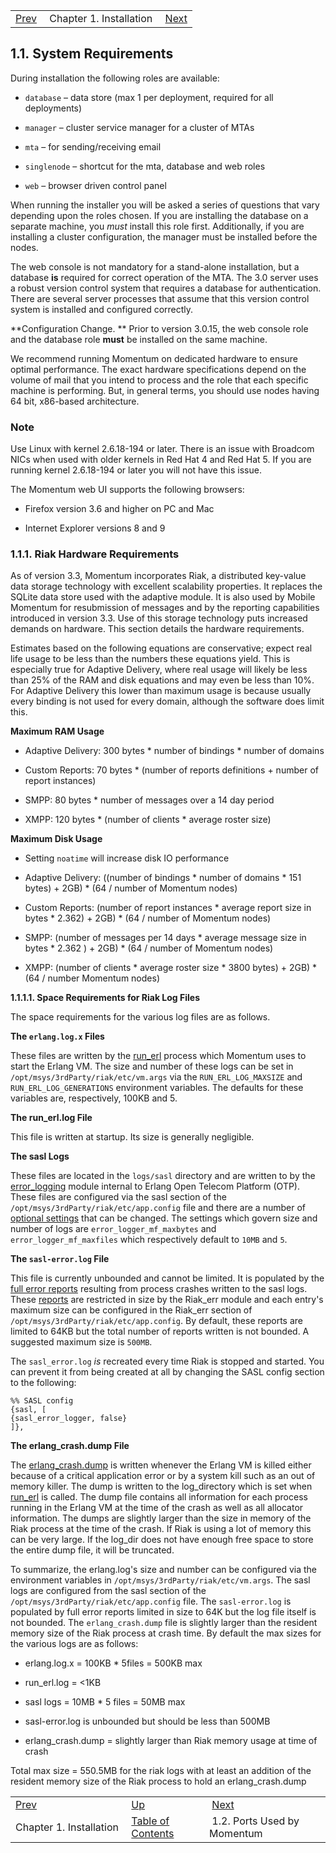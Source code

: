 |     |     |     |
| --- | --- | --- |
| [Prev](install)  | Chapter 1. Installation |  [Next](install.ports.php) |

## 1.1. System Requirements

During installation the following roles are available:

*   `database` – data store (max 1 per deployment, required for all deployments)

*   `manager` – cluster service manager for a cluster of MTAs

*   `mta` – for sending/receiving email

*   `singlenode` – shortcut for the mta, database and web roles

*   `web` – browser driven control panel

When running the installer you will be asked a series of questions that vary depending upon the roles chosen. If you are installing the database on a separate machine, you *must* install this role first. Additionally, if you are installing a cluster configuration, the manager must be installed before the nodes.

The web console is not mandatory for a stand-alone installation, but a database **is** required for correct operation of the MTA. The 3.0 server uses a robust version control system that requires a database for authentication. There are several server processes that assume that this version control system is installed and configured correctly.

**Configuration Change. ** Prior to version 3.0.15, the web console role and the database role **must** be installed on the same machine.

We recommend running Momentum on dedicated hardware to ensure optimal performance. The exact hardware specifications depend on the volume of mail that you intend to process and the role that each specific machine is performing. But, in general terms, you should use nodes having 64 bit, x86-based architecture.

### Note

Use Linux with kernel 2.6.18-194 or later. There is an issue with Broadcom NICs when used with older kernels in Red Hat 4 and Red Hat 5\. If you are running kernel 2.6.18-194 or later you will not have this issue.

The Momentum web UI supports the following browsers:

*   Firefox version 3.6 and higher on PC and Mac

*   Internet Explorer versions 8 and 9

### 1.1.1. Riak Hardware Requirements

As of version 3.3, Momentum incorporates Riak, a distributed key-value data storage technology with excellent scalability properties. It replaces the SQLite data store used with the adaptive module. It is also used by Mobile Momentum for resubmission of messages and by the reporting capabilities introduced in version 3.3\. Use of this storage technology puts increased demands on hardware. This section details the hardware requirements.

Estimates based on the following equations are conservative; expect real life usage to be less than the numbers these equations yield. This is especially true for Adaptive Delivery, where real usage will likely be less than 25% of the RAM and disk equations and may even be less than 10%. For Adaptive Delivery this lower than maximum usage is because usually every binding is not used for every domain, although the software does limit this.

**Maximum RAM Usage**

*   Adaptive Delivery: 300 bytes * number of bindings * number of domains

*   Custom Reports: 70 bytes * (number of reports definitions + number of report instances)

*   SMPP: 80 bytes * number of messages over a 14 day period

*   XMPP: 120 bytes * (number of clients * average roster size)

**Maximum Disk Usage**

*   Setting `noatime` will increase disk IO performance

*   Adaptive Delivery: ((number of bindings * number of domains * 151 bytes) + 2GB) * (64 / number of Momentum nodes)

*   Custom Reports: (number of report instances * average report size in bytes * 2.362) + 2GB) * (64 / number of Momentum nodes)

*   SMPP: (number of messages per 14 days * average message size in bytes * 2.362 ) + 2GB) * (64 / number of Momentum nodes)

*   XMPP: (number of clients * average roster size * 3800 bytes) + 2GB) * (64 / number Momentum nodes)

**1.1.1.1. Space Requirements for Riak Log Files**

The space requirements for the various log files are as follows.

**The `erlang.log.x` Files**

These files are written by the [run_erl](http://www.erlang.org/doc/man/run_erl.html) process which Momentum uses to start the Erlang VM. The size and number of these logs can be set in `/opt/msys/3rdParty/riak/etc/vm.args` via the `RUN_ERL_LOG_MAXSIZE` and `RUN_ERL_LOG_GENERATIONS` environment variables. The defaults for these variables are, respectively, 100KB and 5.

**The run_erl.log File**

This file is written at startup. Its size is generally negligible.

**The sasl Logs**

These files are located in the `logs/sasl` directory and are written to by the [error_logging](http://www.erlang.org/doc/man/error_logger.html) module internal to Erlang Open Telecom Platform (OTP). These files are configured via the sasl section of the `/opt/msys/3rdParty/riak/etc/app.config` file and there are a number of [optional settings](http://erlang.org/doc/man/sasl_app.html) that can be changed. The settings which govern size and number of logs are `error_logger_mf_maxbytes` and `error_logger_mf_maxfiles` which respectively default to `10MB` and `5`.

**The `sasl-error.log` File**

This file is currently unbounded and cannot be limited. It is populated by the [full error reports](http://www.erlang.org/doc/man/error_logger.html#error_report-1) resulting from process crashes written to the sasl logs. These [reports](http://www.erlang.org/doc/apps/sasl/error_logging.html#id60880) are restricted in size by the Riak_err module and each entry's maximum size can be configured in the Riak_err section of `/opt/msys/3rdParty/riak/etc/app.config`. By default, these reports are limited to 64KB but the total number of reports written is not bounded. A suggested maximum size is `500MB`.

The `sasl_error.log` _is_ recreated every time Riak is stopped and started. You can prevent it from being created at all by changing the SASL config section to the following:

```
%% SASL config
{sasl, [
{sasl_error_logger, false}
]},
```
**The erlang_crash.dump File**

The [erlang_crash.dump](http://erlang.org/doc/apps/erts/crash_dump.html) is written whenever the Erlang VM is killed either because of a critical application error or by a system kill such as an out of memory killer. The dump is written to the log_directory which is set when [run_erl](http://www.erlang.org/doc/man/run_erl.html) is called. The dump file contains all information for each process running in the Erlang VM at the time of the crash as well as all allocator information. The dumps are slightly larger than the size in memory of the Riak process at the time of the crash. If Riak is using a lot of memory this can be very large. If the log_dir does not have enough free space to store the entire dump file, it will be truncated.

To summarize, the erlang.log's size and number can be configured via the environment variables in `/opt/msys/3rdParty/riak/etc/vm.args`. The sasl logs are configured from the sasl section of the `/opt/msys/3rdParty/riak/etc/app.config` file. The `sasl-error.log` is populated by full error reports limited in size to 64K but the log file itself is not bounded. The `erlang_crash.dump` file is slightly larger than the resident memory size of the Riak process at crash time. By default the max sizes for the various logs are as follows:

*   erlang.log.x = 100KB * 5files = 500KB max

*   run_erl.log = <1KB

*   sasl logs = 10MB * 5 files = 50MB max

*   sasl-error.log is unbounded but should be less than 500MB

*   erlang_crash.dump = slightly larger than Riak memory usage at time of crash

Total max size = 550.5MB for the riak logs with at least an addition of the resident memory size of the Riak process to hold an erlang_crash.dump

|     |     |     |
| --- | --- | --- |
| [Prev](install)  | [Up](install.php) |  [Next](install.ports.php) |
| Chapter 1. Installation  | [Table of Contents](index) |  1.2. Ports Used by Momentum |
